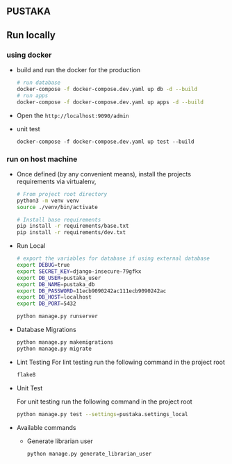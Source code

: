 ## PUSTAKA

## Run locally

### using docker
- build and run the docker for the production

    ``` bash
    # run database
    docker-compose -f docker-compose.dev.yaml up db -d --build
    # run apps
    docker-compose -f docker-compose.dev.yaml up apps -d --build
    ```

- Open the `http://localhost:9090/admin`

- unit test
    ```
    docker-compose -f docker-compose.dev.yaml up test --build
    ```

### run on host machine
- Once defined (by any convenient means), install the projects requirements via virtualenv,

    ``` bash
    # From project root directory
    python3 -m venv venv
    source ./venv/bin/activate

    # Install base requirements
    pip install -r requirements/base.txt
    pip install -r requirements/dev.txt
    ```

- Run Local

    ```bash
    # export the variables for database if using external database
    export DEBUG=true
    export SECRET_KEY=django-insecure-79gfkx
    export DB_USER=pustaka_user
    export DB_NAME=pustaka_db
    export DB_PASSWORD=11ecb9090242ac111ecb9090242ac
    export DB_HOST=localhost
    export DB_PORT=5432

    python manage.py runserver
    ```

- Database Migrations
    ```bash
    python manage.py makemigrations
    python manage.py migrate
    ```

- Lint Testing
    For lint testing run the following command in the project root

    ```bash
    flake8
    ```

- Unit Test

    For unit testing run the following command in the project root

    ```bash
    python manage.py test --settings=pustaka.settings_local
    ```

- Available commands
    - Generate librarian user
        ```
        python manage.py generate_librarian_user
        ```

